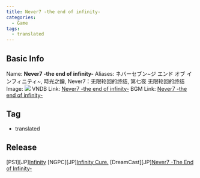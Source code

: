```yaml
---
title: Never7 -the end of infinity-
categories:
  - Game
tags:
  - translated
---
```

## Basic Info

Name: **Never7 -the end of infinity-**
Aliases: ネバーセブン\~ジ エンド オブ インフィニティ\~, 時光之鑰, Never7：无限轮回的终结, 第七夜 无限轮回的终结
Image: ![](https://s2.vndb.org/cv/70/45770.jpg)
VNDB Link: [Never7 -the end of infinity-](https://vndb.org/v248)
BGM Link: [Never7 -the end of infinity-](https://bangumi.tv/subject/1125)

## Tag

 - translated

## Release

\[PS1\]\[JP\][Infinity](../../r/r5872/)
\[NGPC\]\[JP\][Infinity Cure.](../../r/r5873/)
\[DreamCast\]\[JP\][Never7 -The End of Infinity-](../../r/r630/)